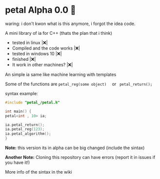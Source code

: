# petal Alpha 0.0 :tulip:
waring: i don't kwon what is this anymore, i forgot the idea code.

A mini library of ia for C++ (thats the plan that i think)


- tested in linux |:x:|
- Compiled and the code works |:x:|
- tested in windows 10 |:x:|
- finished |:x:|
- It work in other machines? |:x:|

An simple ia same like machine learning with templates

Some of the functions are ``` petal_reg(some object)   ``` or  ```  petal_return();  ```  

syntax example:  

 ```c++ 
 #include "petal_/petal.h"
 
 int main() {
petal<int , 10> ia;

ia.petal_return();
ia.petal_reg(123);
ia.petal_algorithm();
}
```
**Note:** this version its in alpha can be big changed (include the sintax)

**Another Note:** Cloning this repository can have errors (report it in issues if you have it!)

More info of the sintax in the wiki
